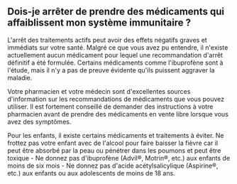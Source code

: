 ## Dois-je arrêter de prendre des médicaments qui affaiblissent mon système immunitaire ?

L'arrêt des traitements actifs peut avoir des effets négatifs graves et immédiats sur votre santé. Malgré ce que vous avez pu entendre, il n'existe actuellement aucun médicament pour lequel une recommandation d'arrêt définitif a été formulée. Certains médicaments comme l'ibuprofène sont à l'étude, mais il n'y a pas de preuve évidente qu'ils puissent aggraver la maladie.

Votre pharmacien et votre médecin sont d'excellentes sources d'information sur les recommandations de médicaments que vous pouvez utiliser. Il est fortement conseillé de demander des instructions à votre pharmacien avant de prendre des médicaments en vente libre lorsque vous avez des symptômes.

Pour les enfants, il existe certains médicaments et traitements à éviter. Ne frottez pas votre enfant avec de l'alcool pour faire baisser la fièvre car il peut être absorbé par la peau ou pénétrer dans les poumons et peut être toxique - Ne donnez pas d'ibuprofène (Advil®, Motrin®, etc.) aux enfants de moins de six mois - Ne donnez pas d'acide acétylsalicylique (Aspirine®, etc.) aux enfants ou aux adolescents de moins de 18 ans.
